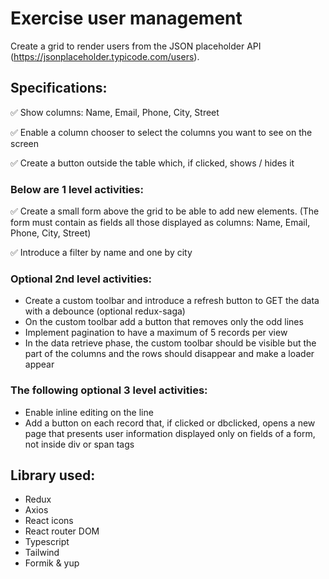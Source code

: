 # Exercise user management

Create a grid to render users from the JSON placeholder API (https://jsonplaceholder.typicode.com/users).

## Specifications:

:white_check_mark: Show columns: Name, Email, Phone, City, Street

:white_check_mark: Enable a column chooser to select the columns you want to see on the screen

:white_check_mark: Create a button outside the table which, if clicked, shows / hides it

### Below are 1 level activities:

:white_check_mark: Create a small form above the grid to be able to add new elements. (The form must contain as fields all those displayed as columns: Name, Email, Phone, City, Street)

:white_check_mark: Introduce a filter by name and one by city

### Optional 2nd level activities:

- Create a custom toolbar and introduce a refresh button to GET the data with a debounce (optional redux-saga)
- On the custom toolbar add a button that removes only the odd lines
- Implement pagination to have a maximum of 5 records per view
- In the data retrieve phase, the custom toolbar should be visible but the part of the columns and the rows should disappear and make a loader appear

### The following optional 3 level activities:

- Enable inline editing on the line
- Add a button on each record that, if clicked or dbclicked, opens a new page that presents user information displayed only on fields of a form, not inside div or span tags

## Library used:

- Redux
- Axios
- React icons
- React router DOM
- Typescript
- Tailwind
- Formik & yup
